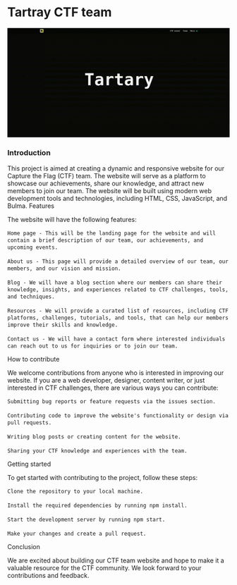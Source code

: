 # Tartray CTF team

![Preview page](/preview.gif)

### Introduction

This project is aimed at creating a dynamic and responsive website for our Capture the Flag (CTF) team. The website will serve as a platform to showcase our achievements, share our knowledge, and attract new members to join our team. The website will be built using modern web development tools and technologies, including HTML, CSS, JavaScript, and Bulma.
Features

The website will have the following features:

    Home page - This will be the landing page for the website and will contain a brief description of our team, our achievements, and upcoming events.

    About us - This page will provide a detailed overview of our team, our members, and our vision and mission.

    Blog - We will have a blog section where our members can share their knowledge, insights, and experiences related to CTF challenges, tools, and techniques.

    Resources - We will provide a curated list of resources, including CTF platforms, challenges, tutorials, and tools, that can help our members improve their skills and knowledge.

    Contact us - We will have a contact form where interested individuals can reach out to us for inquiries or to join our team.

How to contribute

We welcome contributions from anyone who is interested in improving our website. If you are a web developer, designer, content writer, or just interested in CTF challenges, there are various ways you can contribute:

    Submitting bug reports or feature requests via the issues section.

    Contributing code to improve the website's functionality or design via pull requests.

    Writing blog posts or creating content for the website.

    Sharing your CTF knowledge and experiences with the team.

Getting started

To get started with contributing to the project, follow these steps:

    Clone the repository to your local machine.

    Install the required dependencies by running npm install.

    Start the development server by running npm start.

    Make your changes and create a pull request.

Conclusion

We are excited about building our CTF team website and hope to make it a valuable resource for the CTF community. We look forward to your contributions and feedback.
